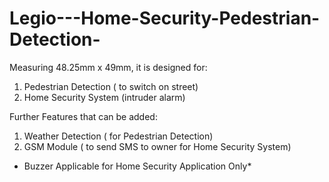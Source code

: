 # Legio---Home-Security-Pedestrian-Detection-

Measuring 48.25mm x 49mm, it is designed for:
1. Pedestrian Detection ( to switch on street)
2. Home Security System (intruder alarm)

Further Features that can be added:
1. Weather Detection ( for Pedestrian Detection)
2. GSM Module ( to send SMS to owner for Home Security System)

* Buzzer Applicable for Home Security Application Only*
